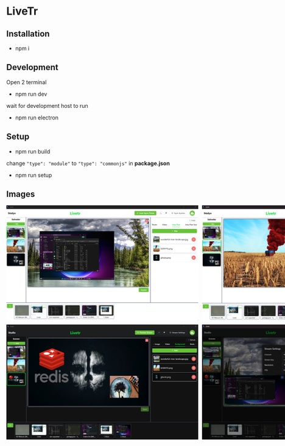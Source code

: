 # LiveTr

## Installation

- npm i

## Development

Open 2 terminal

- npm run dev

wait for development host to run

- npm run electron

## Setup

- npm run build

change `"type": "module"` to `"type": "commonjs"` in **package.json**

- npm run setup

## Images
<div style="display:flex; gap: 10px;">
  <img src="./doc/LiveTr-1.png" style="width: 100%;" />
  <img src="./doc/LiveTr-2.png" style="width: 100%;" />
</div>
<div style="display:flex; gap: 10px; margin-top: 10px;">
  <img src="./doc/LiveTr-3.png" style="width: 100%;" />
  <img src="./doc/LiveTr-4.png" style="width: 100%;" />
</div>